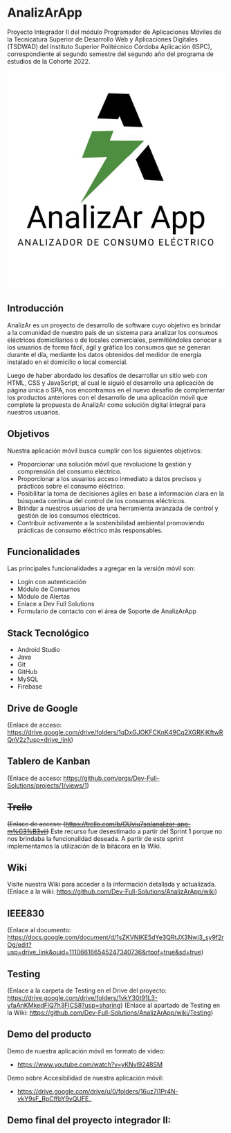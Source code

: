 # AnalizArApp
Proyecto Integrador II del módulo Programador de Aplicaciones Móviles de la Tecnicatura Superior de Desarrollo Web y Aplicaciones Digitales (TSDWAD) del Instituto Superior Politécnico Córdoba Aplicación (ISPC), correspondiente al segundo semestre del segundo año del programa de estudios de la Cohorte 2022.

![imagen](https://github.com/Dev-Full-Solutions/AnalizArApp/blob/main/Imagenes/AnalizArApp.jpeg)

## Introducción
AnalizAr es un proyecto de desarrollo de software cuyo objetivo es brindar a la comunidad de nuestro país de un sistema para analizar los consumos eléctricos domiciliarios o de locales comerciales, permitiéndoles conocer a los usuarios de forma fácil, ágil y gráfica los consumos que se generan durante el día, mediante los datos obtenidos del medidor de energía instalado en el domicilio o local comercial.

Luego de haber abordado los desafíos de desarrollar un sitio web con HTML, CSS y JavaScript, al cual le siguió el desarrollo una aplicación de página única o SPA, nos encontramos en el nuevo desafío de complementar los productos anteriores con el desarrollo de una aplicación móvil que complete la propuesta de AnalizAr como solución digital integral para nuestros usuarios.

## Objetivos
Nuestra aplicación móvil busca cumplir con los siguientes objetivos:
- Proporcionar una solución móvil que revolucione la gestión y comprensión del consumo eléctrico.
- Proporcionar a los usuarios acceso inmediato a datos precisos y prácticos sobre el consumo eléctrico.
- Posibilitar la toma de decisiones ágiles en base a información clara en la búsqueda continua del control de los consumos eléctricos.
- Brindar a nuestros usuarios de una herramienta avanzada de control y gestión de los consumos eléctricos.
- Contribuir activamente a la sostenibilidad ambiental promoviendo prácticas de consumo eléctrico más responsables.

## Funcionalidades
Las principales funcionalidades a agregar en la versión móvil son:
- Login con autenticación
- Módulo de Consumos
- Módulo de Alertas
- Enlace a Dev Full Solutions
- Formulario de contacto con el área de Soporte de AnalizArApp

## Stack Tecnológico
- Android Studio
- Java
- Git
- GitHub
- MySQL
- Firebase

## Drive de Google
(Enlace de acceso: https://drive.google.com/drive/folders/1qDxGJOKFCKnK49Cq2XGRKjKftwRQnV2z?usp=drive_link)

## Tablero de Kanban
(Enlace de acceso: https://github.com/orgs/Dev-Full-Solutions/projects/1/views/1)

## ~~Trello~~
~~(Enlace de acceso: (https://trello.com/b/OUviu7sq/analizar-app-m%C3%B3vil)~~ 
Este recurso fue desestimado a partir del Sprint 1 porque no nos brindaba la funcionalidad deseada. A partir de este sprint implementamos la utilización de la bitácora en la Wiki.

## Wiki
Visite nuestra Wiki para acceder a la información detallada y actualizada.
(Enlace a la wiki: https://github.com/Dev-Full-Solutions/AnalizArApp/wiki)

## IEEE830
(Enlace al documento: https://docs.google.com/document/d/1sZKVNIKE5dYe3QRtJX3Nwi3_sy9f2rOg/edit?usp=drive_link&ouid=111066166545247340736&rtpof=true&sd=true)

## Testing
(Enlace a la carpeta de Testing en el Drive del proyecto: https://drive.google.com/drive/folders/1vkY30t91L3-yfaAnKMkedFlQ7h3FICS8?usp=sharing)
(Enlace al apartado de Testing en la Wiki: https://github.com/Dev-Full-Solutions/AnalizArApp/wiki/Testing)

## Demo del producto
Demo de nuestra aplicación móvil en formato de video:
- https://www.youtube.com/watch?v=yKNvl9248SM

Demo sobre Accesibilidad de nuestra aplicación móvil:
- https://drive.google.com/drive/u/0/folders/16uz7i1Pr4N-vkY9sF_RpCffbY9vQUFE_

Demo final del proyecto integrador II:
- 
